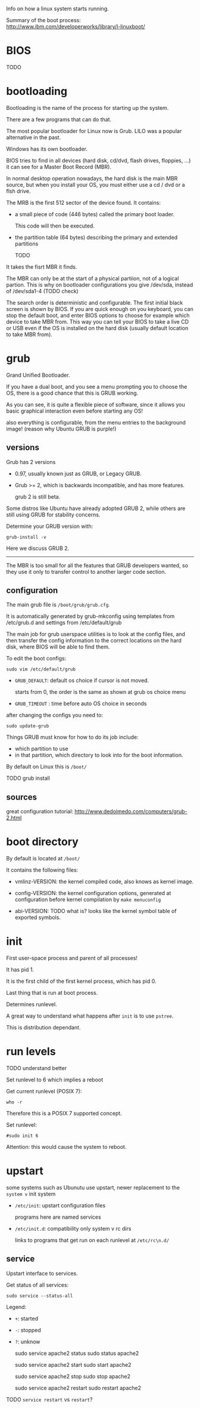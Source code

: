 Info on how a linux system starts running.

Summary of the boot process: <http://www.ibm.com/developerworks/library/l-linuxboot/>

# BIOS

TODO

# bootloading

Bootloading is the name of the process for starting up the system.

There are a few programs that can do that.

The most popular bootloader for Linux now is Grub. LILO was a popular alternative in the past.

Windows has its own bootloader.

BIOS tries to find in all devices (hard disk, cd/dvd, flash drives, floppies, ...)
it can see for a Master Boot Record (MBR).

In normal desktop operation nowadays, the hard disk is the main MBR source,
but when you install your OS, you must either use a cd / dvd or a flsh drive.

The MRB is the first 512 sector of the device found. It contains:

- a small piece of code (446 bytes) called the primary boot loader.

    This code will then be executed.

- the partition table (64 bytes) describing the primary and extended partitions

    TODO

It takes the fisrt MBR it finds.

The MBR can only be at the start of a physical partiion, not of a logical partion.
This is why on bootloader configurations you give /dev/sda, instead of /dev/sda1-4 (TODO check)

The search order is deterministic and configurable.
The first initial black screen is shown by BIOS.
If you are quick enough on you keyboard, you can stop the default boot,
and enter BIOS options to choose for example which device to take MBR from.
This way you can tell your BIOS to take a live CD or USB even if the OS
is installed on the hard disk (usually default location to take MBR from).

# grub

Grand Unified Bootloader.

If you have a dual boot, and you see a menu prompting you to choose the OS,
there is a good chance that this is GRUB working.

As you can see, it is quite a flexible piece of software, since it allows you
basic graphical interaction even before starting any OS!

also everything is configurable, from the menu entries to the background image!
(reason why Ubuntu GRUB is purple!)

## versions

Grub has 2 versions

- 0.97, usually known just as GRUB, or Legacy GRUB.
- Grub >= 2, which is backwards incompatible, and has more features.

    grub 2 is still beta.

Some distros like Ubuntu have already adopted GRUB 2,
while others are still using GRUB for stability concerns.

Determine your GRUB version with:

    grub-install -v

Here we discuss GRUB 2.

---

The MBR is too small for all the features that GRUB developers wanted,
so they use it only to transfer control to another larger code section.

## configuration

The main grub file is `/boot/grub/grub.cfg`.

It is automatically generated by grub-mkconfig using templates
from /etc/grub.d and settings from /etc/default/grub

The main job for grub userspace utilities is to look at the config files,
and then transfer the config information to the correct locations on the hard disk,
where BIOS will be able to find them.

To edit the boot configs:

    sudo vim /etc/default/grub

- `GRUB_DEFAULT`: default os choice if cursor is not moved.

	starts from 0, the order is the same as shown at grub os choice menu

- `GRUB_TIMEOUT` : time before auto OS choice in seconds

after changing the configs you need to:

    sudo update-grub

Things GRUB must know for how to do its job include:

- which partition to use
- in that partition, which directory to look into for the boot information.

By default on Linux this is `/boot/`

TODO grub install

## sources

great configuration tutorial: <http://www.dedoimedo.com/computers/grub-2.html>

# boot directory

By default is located at `/boot/`

It contains the following files:

- vmlinz-VERSION: the kernel compiled code, also knows as kernel image.

- config-VERSION: the kernel configuration options,
    generated at configuration before kernel compilation by `make menuconfig`

- abi-VERSION: TODO what is? looks like the kernel symbol table of exported symbols.

# init

First user-space process and parent of all processes!

It has pid 1.

It is the first child of the first kernel process, which has pid 0.

Last thing that is run at boot process.

Determines runlevel.

A great way to understand what happens after `init` is to use `pstree`.

This is distribution dependant.

# run levels

TODO understand better

Set runlevel to 6 which implies a reboot

Get current runlevel (POSIX 7):

    who -r

Therefore this is a POSIX 7 supported concept.

Set runlevel:

    #sudo init 6

Attention: this would cause the system to reboot.

# upstart

some systems such as Ubunutu use upstart, newer replacement to the `system v` init system

- `/etc/init`: upstart configuration files

	programs here are named services

- `/etc/init.d`: compatibility only system v rc dirs

	links to programs that get run on each runlevel at `/etc/rc\n.d/`

## service

Upstart interface to services.

Get status of all services:

    sudo service --status-all

Legend:

- `+`: started
- `-`: stopped
- `?`: unknow

    sudo service apache2 status
    sudo status apache2

    sudo service apache2 start
    sudo start apache2

    sudo service apache2 stop
    sudo stop apache2

    sudo service apache2 restart
    sudo restart apache2

TODO `service restart` vs `restart`?
